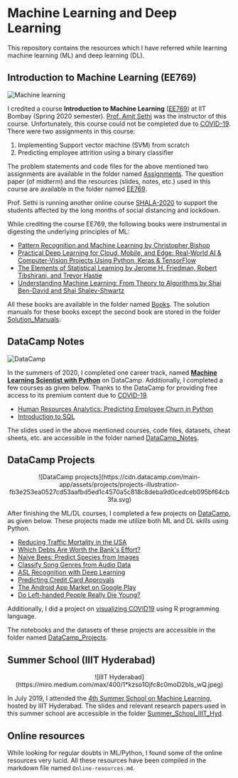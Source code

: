 # Machine Learning and Deep Learning 
This repository contains the resources which I have referred while learning machine learning (ML) and deep learning (DL). 

## Introduction to Machine Learning (EE769)
![Machine learning](https://www.newgenapps.com/wp-content/uploads/2020/04/1_c_fiB-YgbnMl6nntYGBMHQ-1080x675.jpeg)

I credited a course **Introduction to Machine Learning** ([EE769](https://www.ee.iitb.ac.in/web/academics/courses/EE769)) at IIT Bombay (Spring 2020 semester). [Prof. Amit Sethi](https://www.ee.iitb.ac.in/~asethi/) was the instructor of this course.  Unfortunately, this course could not be completed due to [COVID-19](https://www.who.int/emergencies/diseases/novel-coronavirus-2019). There were two assignments in this course: 

1. Implementing Support vector machine (SVM) from scratch 
2. Predicting employee attrition using a binary classifier 

The problem statements and code files for the above mentioned two assignments are available in the folder named [Assignments](https://github.com/SudhakarKuma/Machine_Learning/tree/master/EE769/Assignments). The question paper (of midterm) and the resources (slides, notes, etc.) used in this course are available in the folder named [EE769](https://github.com/SudhakarKuma/Machine_Learning/tree/master/EE769).

Prof. Sethi is running another online course [SHALA-2020](https://shala2020.github.io/) to support the students affected by the long months of social distancing and lockdown.

While crediting the course EE769, the following books were instrumental in digesting the underlying principles of ML: 

* [Pattern Recognition and Machine Learning by Christopher Bishop](http://users.isr.ist.utl.pt/~wurmd/Livros/school/Bishop%20-%20Pattern%20Recognition%20And%20Machine%20Learning%20-%20Springer%20%202006.pdf)
* [Practical Deep Learning for Cloud, Mobile, and Edge: Real-World AI & Computer-Vision Projects Using Python, Keras & TensorFlow](https://pages.dataiku.com/hubfs/o-reilly-deep-learning.pdf)
* [The Elements of Statistical Learning by Jerome H. Friedman, Robert Tibshirani, and Trevor Hastie](https://web.stanford.edu/~hastie/Papers/ESLII.pdf)
* [Understanding Machine Learning: From Theory to Algorithms by Shai Ben-David and Shai Shalev-Shwartz](https://www.cs.huji.ac.il/~shais/UnderstandingMachineLearning/understanding-machine-learning-theory-algorithms.pdf)

All these books are available in the folder named [Books](https://github.com/SudhakarKuma/Machine_Learning/tree/master/Books). The solution manuals for these books except the second book are stored in the folder [Solution_Manuals](https://github.com/SudhakarKuma/Machine_Learning/tree/master/Solution_Manuals). 

## DataCamp Notes 

![DataCamp](https://moderndive.com/previous_versions/v0.4.0/images/datacamp.png)

In the summers of 2020, I completed one career track, named **[Machine Learning Scientist with Python](https://learn.datacamp.com/career-tracks/machine-learning-scientist-with-python)** on DataCamp. Additionally, I completed a few courses as given below. Thanks to the DataCamp for providing free access to its premium content due to [COVID-19](https://www.who.int/emergencies/diseases/novel-coronavirus-2019). 

* [Human Resources Analytics: Predicting Employee Churn in Python](https://learn.datacamp.com/courses/human-resources-analytics-predicting-employee-churn-in-python)
* [Introduction to SQL](https://learn.datacamp.com/courses/introduction-to-sql)

The slides used in the above mentioned courses, code files, datasets, cheat sheets, etc. are accessible in the folder named [DataCamp_Notes](https://github.com/SudhakarKuma/Machine_Learning/tree/master/DataCamp_Notes). 

## DataCamp Projects 
<p align="center">
  ![DataCamp projects](https://cdn.datacamp.com/main-app/assets/projects/projects-illustration-fb3e253ea0527cd53aafbd5ed1c4570a5c818c8deba9d0cedceb095bf64cb3fa.svg)
  </p>

After finishing the ML/DL courses, I completed a few projects on [DataCamp](https://learn.datacamp.com/projects), as given below. These projects made me utilize both ML and DL skills using Python. 

* [Reducing Traffic Mortality in the USA](https://learn.datacamp.com/projects/462)
* [Which Debts Are Worth the Bank's Effort?](https://learn.datacamp.com/projects/504)
* [Naïve Bees: Predict Species from Images](https://learn.datacamp.com/projects/412)
* [Classify Song Genres from Audio Data](https://learn.datacamp.com/projects/449)
* [ASL Recognition with Deep Learning](https://learn.datacamp.com/projects/509)
* [Predicting Credit Card Approvals](https://learn.datacamp.com/projects/558)
* [The Android App Market on Google Play](https://learn.datacamp.com/projects/619)
* [Do Left-handed People Really Die Young?](https://learn.datacamp.com/projects/479)

Additionally, I did a project on [visualizing COVID19](https://learn.datacamp.com/projects/870) using R programming language. 

The notebooks and the datasets of these projects are accessible in the folder named [DataCamp_Projects](https://github.com/SudhakarKuma/Machine_Learning/tree/master/DataCamp_Projects). 

## Summer School (IIIT Hyderabad)
<p align="center">
  ![IIIT Hyderabad](https://miro.medium.com/max/400/1*kzso1Ojfc8c0moD2bIs_wQ.jpeg)
    </p>
    
In July 2019, I attended the [4th Summer School on Machine Learning](http://cvit.iiit.ac.in/mlsummerschool2019/), hosted by IIIT Hyderabad. The slides and relevant research papers used in this summer school are accessible in the folder [Summer_School_IIIT_Hyd](https://github.com/SudhakarKuma/Machine_Learning/tree/master/Summer_School_IIIT_Hyd). 

## Online resources 
While looking for regular doubts in ML/Python, I found some of the online resources very lucid. All these resources have been compiled in the markdown file named `Online-resources.md`. 

